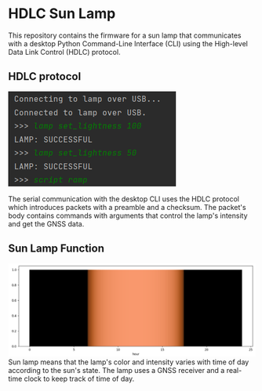 # HDLC Sun Lamp
This repository contains the firmware for a sun lamp that communicates with a desktop Python Command-Line Interface (CLI) using the High-level Data Link Control (HDLC) protocol.

## HDLC protocol
![graphics/gradient.png](graphics/cli.png)

The serial communication with the desktop CLI uses the HDLC protocol which introduces packets with a preamble and a checksum. The packet's body contains commands with arguments that control the lamp's intensity and get the GNSS data.

## Sun Lamp Function
![graphics/gradient.png](graphics/gradient.png)
Sun lamp means that the lamp's color and intensity varies with time of day according to the sun's state. The lamp uses a GNSS receiver and a real-time clock to keep track of time of day.
